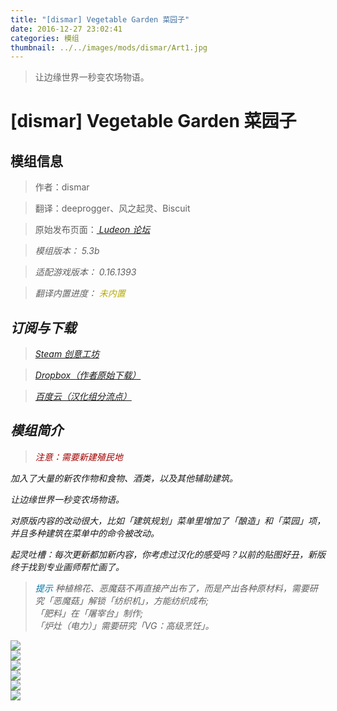```yaml
---
title: "[dismar] Vegetable Garden 菜园子"
date: 2016-12-27 23:02:41
categories: 模组
thumbnail: ../../images/mods/dismar/Art1.jpg
---
```


> 让边缘世界一秒变农场物语。

<!--more-->

# [dismar] Vegetable Garden 菜园子

## 模组信息

> 作者：dismar

> 翻译：deeprogger、风之起灵、Biscuit

> 原始发布页面：<a href="https://ludeon.com/forums/index.php?topic=12934.0"><i class="fa fa-link" aria-hidden="true" /> Ludeon 论坛</a>

> 模组版本：<i class="fa fa-puzzle-piece" aria-hidden="true"> 5.3b</i>

> 适配游戏版本：<i class="fa fa-tag" aria-hidden="true"> 0.16.1393</i>

> 翻译内置进度：<i class="fa fa-exclamation-circle" aria-hidden="true" title="未内置，请从汉化组分流点下载" style="color:#b7aa00"> 未内置</i>

## 订阅与下载

> <a href="http://steamcommunity.com/sharedfiles/filedetails/?id=822470192"><i class="fa fa-steam-square" aria-hidden="true" /> Steam 创意工坊</a>

> <a href="https://www.dropbox.com/s/ck17go98jcp3z76/Vegetable%20Garden%205.3b.zip?dl=0"><i class="fa fa-dropbox" aria-hidden="true" /> Dropbox（作者原始下载）</a>

> <a href="http://pan.baidu.com/s/1eSaD9E6"><i class="fa fa-paw" aria-hidden="true" /> 百度云（汉化组分流点）</a>

## 模组简介

> <i class="fa fa-exclamation-triangle" aria-hidden="true" style="color:#a40000"> 注意：需要新建殖民地</i>

加入了大量的新农作物和食物、酒类，以及其他辅助建筑。

让边缘世界一秒变农场物语。

对原版内容的改动很大，比如「建筑规划」菜单里增加了「酿造」和「菜园」项，并且多种建筑在菜单中的命令被改动。

起灵吐槽：每次更新都加新内容，你考虑过汉化的感受吗？以前的贴图好丑，新版终于找到专业画师帮忙画了。

> <i class="fa fa-lightbulb-o" aria-hidden="true" style="color:#0075a9"> 提示</i>
种植棉花、恶魔菇不再直接产出布了，而是产出各种原材料，需要研究「恶魔菇」解锁「纺织机」，方能纺织成布;  
「肥料」在「屠宰台」制作;  
「炉灶（电力）」需要研究「VG：高级烹饪」。


![](../../images/mods/dismar/vg017_000.png)  
![](../../images/mods/dismar/vg017_001.png)  
![](../../images/mods/dismar/vg017_002.png)  
![](../../images/mods/dismar/vg017_003.png)  
![](../../images/mods/dismar/vg017_004.png)  
![](../../images/mods/dismar/vg017_005.png)  